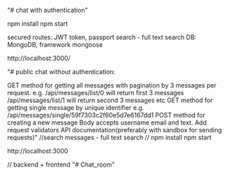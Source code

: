 "# chat with authentication"

npm install npm start

secured routes: JWT token, passport search - full text search DB: MongoDB, framework mongoose

http://localhost:3000/





"# public chat without authentication:

GET method for getting all messages with pagination by 3 messages per request. e.g. /api/messages/list/0 will return first 3 messages /api/messages/list/1 will return second 3 messages etc
GET method for getting single message by unique identifier e.g. /api/messages/single/59f7303c2f60e5d7e6167dd1
POST method for creating a new message Body accepts username email and text.
Add request validators
API documentation(preferably with sandbox for sending requests)"
//search messages - full text search // npm install npm start

http://localhost:3000

// backend + frontend "# Chat_room"
